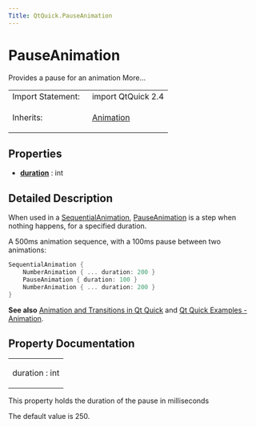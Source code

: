 ```yaml
---
Title: QtQuick.PauseAnimation
---
```

        
PauseAnimation
==============

<span class="subtitle"></span>
Provides a pause for an animation More...

<table>
<colgroup>
<col width="50%" />
<col width="50%" />
</colgroup>
<tbody>
<tr class="odd">
<td>Import Statement:</td>
<td>import QtQuick 2.4</td>
</tr>
<tr class="even">
<td>Inherits:</td>
<td><p><a href="QtQuick.Animation.md">Animation</a></p></td>
</tr>
</tbody>
</table>

<span id="properties"></span>
Properties
----------

-   ****[duration](#duration-prop)**** : int

<span id="details"></span>
Detailed Description
--------------------

When used in a [SequentialAnimation](../QtQuick.SequentialAnimation.md), [PauseAnimation](index.html) is a step when nothing happens, for a specified duration.

A 500ms animation sequence, with a 100ms pause between two animations:

``` cpp
SequentialAnimation {
    NumberAnimation { ... duration: 200 }
    PauseAnimation { duration: 100 }
    NumberAnimation { ... duration: 200 }
}
```

**See also** [Animation and Transitions in Qt Quick](../QtQuick.qtquick-statesanimations-animations.md) and [Qt Quick Examples - Animation](https://developer.ubuntu.comapps/qml/sdk-15.04.3/QtQuick.animation/).

Property Documentation
----------------------

<table>
<colgroup>
<col width="100%" />
</colgroup>
<tbody>
<tr class="odd">
<td><p><span id="duration-prop"></span><span class="name">duration</span> : <span class="type">int</span></p></td>
</tr>
</tbody>
</table>

This property holds the duration of the pause in milliseconds

The default value is 250.

